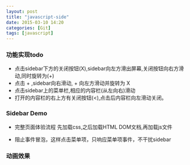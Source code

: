 ```yaml
---
layout: post
title: "javascript-side"
date: 2015-03-10 14:20
categories: [Git]
tags: [javascript]
---
```


### 功能实现todo
- 点击sidebar下方的关闭按钮(X),sidebar向左方滑出屏幕,关闭按钮向右方滑动,同时旋转为(+)
- 点击 + ,sidebar向右滑动, + 向左方滑动并旋转为 X
- 点击sidebar上的菜单栏,相应的内容栏(从左向右)滑动
- 打开的内容栏的右上方有关闭按钮(<),点击后内容栏向左滑动关闭。

### Sidebar Demo
- 完整页面体验流程 先加载css,之后加载HTML DOM文档,再加载js文件

- 阻止事件冒泡，这样点击菜单项，只响应菜单项事件，不干扰sidebar

### 动画效果
